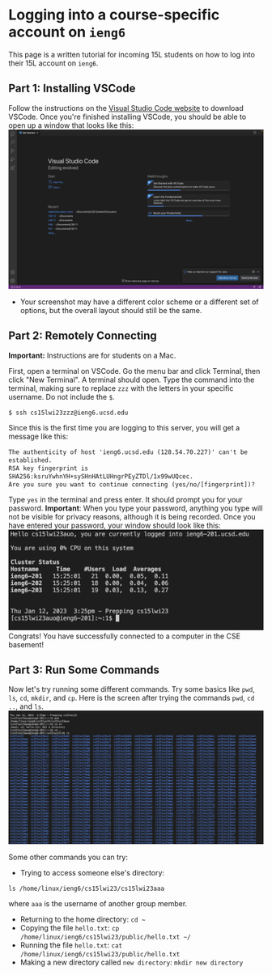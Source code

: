 # Logging into a course-specific account on `ieng6`
This page is a written tutorial for incoming 15L students on how to log into their 15L account on `ieng6`.

## Part 1: Installing VSCode
Follow the instructions on the [Visual Studio Code website](https://code.visualstudio.com/) to download VSCode. 
Once you're finished installing VSCode, you should be able to open up a window that looks like this: 
![VSCode](VSCode.png)
* Your screenshot may have a different color scheme or a different set of options, but the overall layout should still be the same. 

## Part 2: Remotely Connecting
**Important:** Instructions are for students on a Mac.

First, open a terminal on VSCode. Go the menu bar and click Terminal, then click "New Terminal". A terminal should open. 
Type the command into the terminal, making sure to replace `zzz` with the letters in your specific username. Do not include the `$`. 
```
$ ssh cs15lwi23zzz@ieng6.ucsd.edu
```
Since this is the first time you are logging to this server, you will get a message like this:
```
The authenticity of host 'ieng6.ucsd.edu (128.54.70.227)' can't be established.
RSA key fingerprint is SHA256:ksruYwhnYH+sySHnHAtLUHngrPEyZTDl/1x99wUQcec.
Are you sure you want to continue connecting (yes/no/[fingerprint])? 
```
Type `yes` in the terminal and press enter. It should prompt you for your password. 
**Important**: When you type your password, anything you type will not be visible for privacy reasons, although it is being recorded.
Once you have entered your password, your window should look like this:
![Remotely Connecting](RemoteConnecting.png)
Congrats! You have successfully connected to a computer in the CSE basement! 

## Part 3: Run Some Commands
Now let's try running some different commands. Try some basics like `pwd`, `ls`, `cd`, `mkdir`, and `cp`. 
Here is the screen after trying the commands `pwd`, `cd ..`, and `ls`. 
![Commands](Commands.png)

Some other commands you can try:
* Trying to access someone else's directory:
```
ls /home/linux/ieng6/cs15lwi23/cs15lwi23aaa
```
where `aaa` is the username of another group member.

* Returning to the home directory: `cd ~`
* Copying the file `hello.txt`: `cp /home/linux/ieng6/cs15lwi23/public/hello.txt ~/`
* Running the file `hello.txt`: `cat /home/linux/ieng6/cs15lwi23/public/hello.txt`
* Making a new directory called `new directory`: `mkdir new directory`
